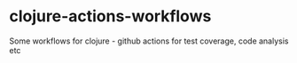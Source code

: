 # clojure-actions-workflows
Some workflows for clojure - github actions for test coverage, code analysis etc
